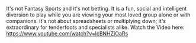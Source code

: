 It's not Fantasy Sports and it's not betting. It is a fun, social and
intelligent diversion to play while you are viewing your most loved
group alone or with companions. It's not about spreadsheets or
multiplying down; it's extraordinary for tenderfoots and specialists
alike. Watch the Video here:
[<https://www.youtube.com/watch?v=lcBNHZiOaRs>](https://www.youtube.com/watch?v=lcBNHZiOaRs/)

